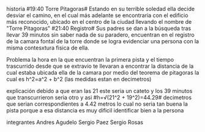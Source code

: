 historia
#19:40 Torre Pitagoras#
Estando en su terrible soledad ella decide desviar el camino, en el cual más adelante se encontraria con el edificio más reconocido, ubicado en el centro de la ciudad llevando el nombre de "Torre  Pitagoras" 
#21:40 Registro#
Sus padres se dan a la búsqueda tras llevar 39 minutos sin saber nada de su paradero, encuentran en el registro de la camara  fontal de la torre donde se logra evidenciar una persona con la misma contesxtura fisica de ella.

Problema
la hora en la que encuentran la primera pista y el tiempo trascurrido desde que se extravio te llevaran a encontrar la distancia de la cual estaba ubicada ella de la camara por medio del teorema de pitagoras la cual es h^2=a^2 + b^2 (las medidas estan en decimetros)


explicación
 debido a que eran las 21 este seria un cateto y los 39 minutos que transcurrieron seria otro y asi #h=√(21^2 + 19^2)=44.29# decimetros que serian correspondientes a 4.42 metros lo cual no seria tan buena la pista porque a esa distancia es muy dificil identificar bien a la persona 

integrantes
Andres Agudelo
Sergio Paez
Sergio Rosas
